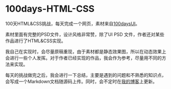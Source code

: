 # 100days-HTML-CSS

100天HTML&CSS挑战，每天完成一个网页，素材来自[100daysUI](http://100daysui.com/)。

素材里面有完整的PSD文件，设计风格非常赞，除了UI PSD 文件，作者还对某些作品进行了HTML&CSS实现。

我自己在实现时，会尽量原稿重现，由于素材都是静态效果图，所以在动态效果上会进行一些个人发挥。对于作者已经实现的作品，我会作为参考，尽量用不同的方法来实现。

每天的挑战做完之后，我会进行一下总结，主要是遇到的问题和不熟悉的知识点，会写成一个Markdown文档随源码上传。同时，会不定时在[我的博客](https://dumengjie.github.io//)上更新。